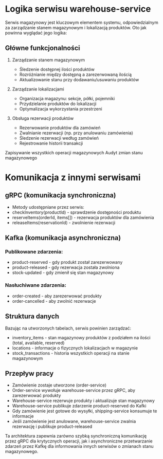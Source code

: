 # Logika serwisu warehouse-service

Serwis magazynowy jest kluczowym elementem systemu, odpowiedzialnym za zarządzanie stanem magazynowym i lokalizacją
produktów. Oto jak powinna wyglądać jego logika:

## Główne funkcjonalności

1. Zarządzanie stanem magazynowym
    - Śledzenie dostępnej ilości produktów
    - Rozróżnianie między dostępną a zarezerwowaną ilością
    - Aktualizowanie stanu przy dodawaniu/usuwaniu produktów

2. Zarządzanie lokalizacjami
    - Organizacja magazynu: sekcje, półki, pojemniki
    - Przydzielanie produktów do lokalizacji
    - Optymalizacja wykorzystania przestrzeni

3. Obsługa rezerwacji produktów
    - Rezerwowanie produktów dla zamówień
    - Zwalnianie rezerwacji (np. przy anulowaniu zamówienia)
    - Śledzenie rezerwacji według zamówień
    - Rejestrowanie historii transakcji

Zapisywanie wszystkich operacji magazynowych
Audyt zmian stanu magazynowego

# Komunikacja z innymi serwisami

## gRPC (komunikacja synchroniczna)

- Metody udostępniane przez serwis:
- checkInventory(productId) - sprawdzenie dostępności produktu
- reserveItems(orderId, items[]) - rezerwacja produktów dla zamówienia
- releaseItems(reservationId) - zwolnienie rezerwacji

## Kafka (komunikacja asynchroniczna)

### Publikowane zdarzenia:

- product-reserved - gdy produkt został zarezerwowany
- product-released - gdy rezerwacja została zwolniona
- stock-updated - gdy zmienił się stan magazynowy

### Nasłuchiwane zdarzenia:

- order-created - aby zarezerwować produkty
- order-cancelled - aby zwolnić rezerwacje

## Struktura danych

Bazując na utworzonych tabelach, serwis powinien zarządzać:

- inventory_items - stan magazynowy produktów z podziałem na ilości (total, available, reserved)
- locations - informacje o fizycznych lokalizacjach w magazynie
- stock_transactions - historia wszystkich operacji na stanie magazynowym

## Przepływ pracy

- Zamówienie zostaje utworzone (order-service)
- Order-service wywołuje warehouse-service przez gRPC, aby zarezerwować produkty
- Warehouse-service rezerwuje produkty i aktualizuje stan magazynowy
- Warehouse-service publikuje zdarzenie product-reserved do Kafki
- Gdy zamówienie jest gotowe do wysyłki, shipping-service konsumuje te informacje
- Jeśli zamówienie jest anulowane, warehouse-service zwalnia rezerwację i publikuje product-released

Ta architektura zapewnia zarówno szybką synchroniczną komunikację przez gRPC dla krytycznych operacji, jak i
asynchroniczne przetwarzanie zdarzeń przez Kafkę dla informowania innych serwisów o zmianach stanu magazynowego.